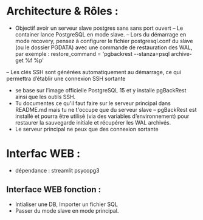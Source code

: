 # Architecture & Rôles :
- Objectif avoir un serveur slave postgres sans sans port ouvert
– Le container lance PostgreSQL en mode slave.
– Lors du démarrage en mode recovery, pensez à configurer le fichier postgresql.conf du slave (ou le dossier PGDATA) avec une commande de restauration des WAL, par exemple :
restore_command = 'pgbackrest --stanza=psql archive-get %f %p'

– Les clés SSH sont générées automatiquement au démarrage, ce qui permettra d’établir une connexion SSH sortante 
- se base sur l’image officielle PostgreSQL 15 et y installe pgBackRest ainsi que les outils SSH.
- Tu documentes ce qu'il faut faire sur le serveur principal dans README.md mais tu ne t'occupe que du serveur slave
– pgBackRest est installé et pourra être utilisé (via des variables d’environnement) pour restaurer la sauvegarde initiale et récupérer les WAL archivés. 
- Le serveur principal ne peux que des connexion sortante 


# Interfac WEB : 
- dépendance : streamlit psycopg3 

## Interface WEB fonction : 
- Intialiser une DB, Importer un fichier SQL
- Passer du mode slave en mode principal.